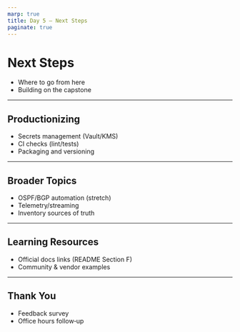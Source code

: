 ```yaml
---
marp: true
title: Day 5 — Next Steps
paginate: true
---
```


# Next Steps

- Where to go from here
- Building on the capstone

---

## Productionizing

- Secrets management (Vault/KMS)
- CI checks (lint/tests)
- Packaging and versioning

---

## Broader Topics

- OSPF/BGP automation (stretch)
- Telemetry/streaming
- Inventory sources of truth

---

## Learning Resources

- Official docs links (README Section F)
- Community & vendor examples

---

## Thank You

- Feedback survey
- Office hours follow‑up

